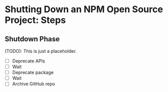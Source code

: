 # Shutting Down an NPM Open Source Project: Steps

## Shutdown Phase

(TODO): This is just a placeholder.

- [ ] Deprecate APIs
- [ ] Wait
- [ ] Deprecate package
- [ ] Wait
- [ ] Archive GitHub repo
